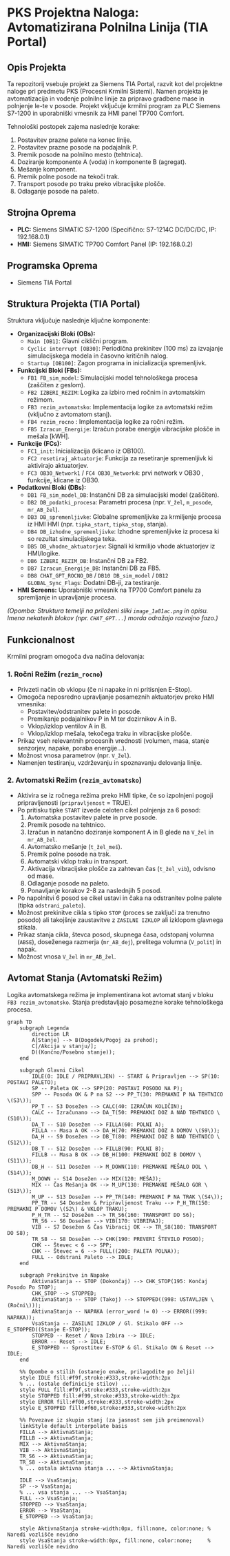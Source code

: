 # PKS Projektna Naloga: Avtomatizirana Polnilna Linija (TIA Portal)

## Opis Projekta

Ta repozitorij vsebuje projekt za Siemens TIA Portal, razvit kot del projektne naloge pri predmetu PKS (Procesni Krmilni Sistemi). Namen projekta je avtomatizacija in vodenje polnilne linije za pripravo gradbene mase in polnjenje le-te v posode. Projekt vključuje krmilni program za PLC Siemens S7-1200 in uporabniški vmesnik za HMI panel TP700 Comfort.

Tehnološki postopek zajema naslednje korake:
1.  Postavitev prazne palete na konec linije.
2.  Postavitev prazne posode na podajalnik P.
3.  Premik posode na polnilno mesto (tehtnica).
4.  Doziranje komponente A (voda) in komponente B (agregat).
5.  Mešanje komponent.
6.  Premik polne posode na tekoči trak.
7.  Transport posode po traku preko vibracijske plošče.
8.  Odlaganje posode na paleto.

## Strojna Oprema

* **PLC:** Siemens SIMATIC S7-1200 (Specifično: S7-1214C DC/DC/DC, IP: 192.168.0.1)
* **HMI:** Siemens SIMATIC TP700 Comfort Panel (IP: 192.168.0.2)

## Programska Oprema

* Siemens TIA Portal

## Struktura Projekta (TIA Portal)

Struktura vključuje naslednje ključne komponente:

* **Organizacijski Bloki (OBs):**
    * `Main [OB1]`: Glavni ciklični program.
    * `Cyclic interrupt [OB30]`: Periodična prekinitev (100 ms) za izvajanje simulacijskega modela in časovno kritičnih nalog.
    * `Startup [OB100]`: Zagon programa in inicializacija spremenljivk.
* **Funkcijski Bloki (FBs):**
    * `FB1 FB_sim_model`: Simulacijski model tehnološkega procesa (zaščiten z geslom).
    * `FB2 IZBERI_REZIM`: Logika za izbiro med ročnim in avtomatskim režimom.
    * `FB3 rezim_avtomatsko`: Implementacija logike za avtomatski režim (vključno z avtomatom stanj).
    * `FB4 rezim_rocno` : Implementacija logike za ročni režim.
    * `FB5 Izracun_Energije`: Izračun porabe energije vibracijske plošče in mešala  [kWH].
* **Funkcije (FCs):**
    * `FC1_init`: Inicializacija (klicano iz OB100).
    * `FC2 resetiraj_aktuatorje`: Funkcija za resetiranje spremenljivk ki aktivirajo aktuatorjev.
    * `FC3 OB30_Network1` / `FC4 OB30_Network4`: prvi network v OB30 , funkcije, klicane iz OB30.
* **Podatkovni Bloki (DBs):**
    * `DB1 FB_sim_model_DB`: Instančni DB za simulacijski model (zaščiten).
    * `DB2 DB_podatki_procesa`: Parametri procesa (npr. `V_žel`, `m_posode`, `mr_AB_žel`).
    * `DB3 DB_spremenljivke`: Globalne spremenljivke za krmiljenje procesa iz HMI HMI (npr. `tipka_start`, `tipka_stop`, stanja).
    * `DB4 DB_izhodne_spremenljivke`: Izhodne spremenljivke iz procesa ki so rezultat simulacijskega teka.
    * `DB5 DB_vhodne_aktuatorjev`: Signali ki krmilijo vhode aktuatorjev iz HMI/logike.
    * `DB6 IZBERI_REZIM_DB`: Instančni DB za FB2.
    * `DB7 Izracun_Energije_DB`: Instančni DB za FB5.
    * `DB8 CHAT_GPT_ROCNO_DB` / `DB10 DB_sim_model` / `DB12 GLOBAL_Sync_Flags`: Dodatni DB-ji, za testiranje.
* **HMI Screens:** Uporabniški vmesnik na TP700 Comfort panelu za spremljanje in upravljanje procesa.

*(Opomba: Struktura temelji na priloženi sliki `image_1a81ac.png` in opisu. Imena nekaterih blokov (npr. `CHAT_GPT...`) morda odražajo razvojno fazo.)*

## Funkcionalnost

Krmilni program omogoča dva načina delovanja:

### 1. Ročni Režim (`rezim_rocno`)

* Privzeti način ob vklopu (če ni napake in ni pritisnjen E-Stop).
* Omogoča neposredno upravljanje posameznih aktuatorjev preko HMI vmesnika:
    * Postavitev/odstranitev palete in posode.
    * Premikanje podajalnikov P in M ter dozirnikov A in B.
    * Vklop/izklop ventilov A in B.
    * Vklop/izklop mešala, tekočega traku in vibracijske plošče.
* Prikaz vseh relevantnih procesnih vrednosti (volumen, masa, stanje senzorjev, napake, poraba energije...).
* Možnost vnosa parametrov (npr. `V_žel`).
* Namenjen testiranju, vzdrževanju in spoznavanju delovanja linije.

### 2. Avtomatski Režim (`rezim_avtomatsko`)

* Aktivira se iz ročnega režima preko HMI tipke, če so izpolnjeni pogoji pripravljenosti (`pripravljenost` = TRUE).
* Po pritisku tipke `START` izvede celoten cikel polnjenja za 6 posod:
    1.  Avtomatska postavitev palete in prve posode.
    2.  Premik posode na tehtnico.
    3.  Izračun in natančno doziranje komponent A in B glede na `V_žel` in `mr_AB_žel`.
    4.  Avtomatsko mešanje (`t_žel_meš`).
    5.  Premik polne posode na trak.
    6.  Avtomatski vklop traku in transport.
    7.  Aktivacija vibracijske plošče za zahtevan čas (`t_žel_vib`), odvisno od mase.
    8.  Odlaganje posode na paleto.
    9.  Ponavljanje korakov 2-8 za naslednjih 5 posod.
* Po napolnitvi 6 posod se cikel ustavi in čaka na odstranitev polne palete (tipka `odstrani_paleto`).
* Možnost prekinitve cikla s tipko `STOP` (proces se zaključi za trenutno posodo) ali takojšnje zaustavitve z `ZASILNI IZKLOP` ali izklopom glavnega stikala.
* Prikaz stanja cikla, števca posod, skupnega časa, odstopanj volumna (`ABSE`), doseženega razmerja (`mr_AB_dej`), prelitega volumna (`V_polit`) in napak.
* Možnost vnosa `V_žel` in `mr_AB_žel`.

## Avtomat Stanja (Avtomatski Režim)

Logika avtomatskega režima je implementirana kot avtomat stanj v bloku `FB3 rezim_avtomatsko`. Stanja predstavljajo posamezne korake tehnološkega procesa.

```mermaid
graph TD
    subgraph Legenda
        direction LR
        A[Stanje] --> B(Dogodek/Pogoj za prehod);
        C[/Akcija v stanju/];
        D((Končno/Posebno stanje));
    end

    subgraph Glavni Cikel
        IDLE(0: IDLE / PRIPRAVLJEN) -- START & Pripravljen --> SP(10: POSTAVI PALETO);
        SP -- Paleta OK --> SPP(20: POSTAVI POSODO NA P);
        SPP -- Posoda OK & P na S2 --> PP_T(30: PREMAKNI P NA TEHTNICO \(S3\));
        PP_T -- S3 Dosežen --> CALC(40: IZRAČUN KOLIČIN);
        CALC -- Izračunano --> DA_T(50: PREMAKNI DOZ A NAD TEHTNICO \(S10\));
        DA_T -- S10 Dosežen --> FILLA(60: POLNI A);
        FILLA -- Masa A OK --> DA_H(70: PREMAKNI DOZ A DOMOV \(S9\));
        DA_H -- S9 Dosežen --> DB_T(80: PREMAKNI DOZ B NAD TEHTNICO \(S12\));
        DB_T -- S12 Dosežen --> FILLB(90: POLNI B);
        FILLB -- Masa B OK --> DB_H(100: PREMAKNI DOZ B DOMOV \(S11\));
        DB_H -- S11 Dosežen --> M_DOWN(110: PREMAKNI MEŠALO DOL \(S14\));
        M_DOWN -- S14 Dosežen --> MIX(120: MEŠAJ);
        MIX -- Čas Mešanja OK --> M_UP(130: PREMAKNI MEŠALO GOR \(S13\));
        M_UP -- S13 Dosežen --> PP_TR(140: PREMAKNI P NA TRAK \(S4\));
        PP_TR -- S4 Dosežen & Pripravljenost Traku --> P_H_TR(150: PREMAKNI P DOMOV \(S2\) & VKLOP TRAKU);
        P_H_TR -- S2 Dosežen --> TR_S6(160: TRANSPORT DO S6);
        TR_S6 -- S6 Dosežen --> VIB(170: VIBRIRAJ);
        VIB -- S7 Dosežen & Čas Vibracij OK --> TR_S8(180: TRANSPORT DO S8);
        TR_S8 -- S8 Dosežen --> CHK(190: PREVERI ŠTEVILO POSOD);
        CHK -- Števec < 6 --> SPP;
        CHK -- Števec = 6 --> FULL((200: PALETA POLNA));
        FULL -- Odstrani Paleto --> IDLE;
    end

    subgraph Prekinitve in Napake
        AktivnaStanja -- STOP (Dokončaj) --> CHK_STOP(195: Končaj Posodo Po STOP);
        CHK_STOP --> STOPPED;
        AktivnaStanja -- STOP (Takoj) --> STOPPED((998: USTAVLJEN \(Ročni\)));
        AktivnaStanja -- NAPAKA (error_word != 0) --> ERROR((999: NAPAKA));
        VsaStanja -- ZASILNI IZKLOP / Gl. Stikalo OFF --> E_STOPPED((Stanje E-STOP));
        STOPPED -- Reset / Nova Izbira --> IDLE;
        ERROR -- Reset --> IDLE;
        E_STOPPED -- Sprostitev E-STOP & Gl. Stikalo ON & Reset --> IDLE;
    end

    %% Opombe o stilih (ostanejo enake, prilagodite po želji)
    style IDLE fill:#f9f,stroke:#333,stroke-width:2px
    % ... (ostale definicije stilov) ...
    style FULL fill:#f9f,stroke:#333,stroke-width:2px
    style STOPPED fill:#f99,stroke:#333,stroke-width:2px
    style ERROR fill:#f00,stroke:#333,stroke-width:2px
    style E_STOPPED fill:#f60,stroke:#333,stroke-width:2px

    %% Povezave iz skupin stanj (za jasnost sem jih preimenoval)
    linkStyle default interpolate basis
    FILLA --> AktivnaStanja;
    FILLB --> AktivnaStanja;
    MIX --> AktivnaStanja;
    VIB --> AktivnaStanja;
    TR_S6 --> AktivnaStanja;
    TR_S8 --> AktivnaStanja;
    % ... ostala aktivna stanja ... --> AktivnaStanja;

    IDLE --> VsaStanja;
    SP --> VsaStanja;
    % ... vsa stanja ... --> VsaStanja;
    FULL --> VsaStanja;
    STOPPED --> VsaStanja;
    ERROR --> VsaStanja;
    E_STOPPED --> VsaStanja;

    style AktivnaStanja stroke-width:0px, fill:none, color:none; % Naredi vozlišče nevidno
    style VsaStanja stroke-width:0px, fill:none, color:none;     % Naredi vozlišče nevidno
```